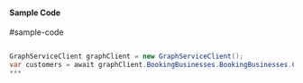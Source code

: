 #### Sample Code
#sample-code 

```C#

GraphServiceClient graphClient = new GraphServiceClient();
var customers = await graphClient.BookingBusinesses.BookingBusinesses.Customers.Customers.Request().GetAsync();
*** 

```